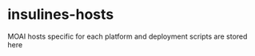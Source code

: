 insulines-hosts
===============

MOAI hosts specific for each platform and deployment scripts are stored here